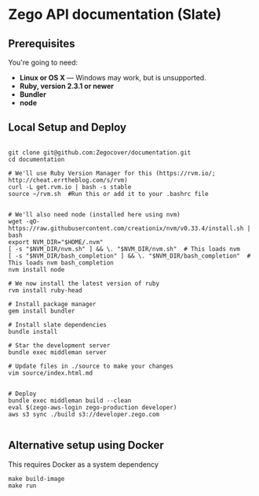 # Zego API documentation (Slate)


## Prerequisites

You're going to need:

 - **Linux or OS X** — Windows may work, but is unsupported.
 - **Ruby, version 2.3.1 or newer**
 - **Bundler**
 - **node**


## Local Setup and Deploy

```

git clone git@github.com:Zegocover/documentation.git
cd documentation

# We'll use Ruby Version Manager for this (https://rvm.io/; http://cheat.errtheblog.com/s/rvm)
curl -L get.rvm.io | bash -s stable
source ~/rvm.sh  #Run this or add it to your .bashrc file


# We'll also need node (installed here using nvm)
wget -qO- https://raw.githubusercontent.com/creationix/nvm/v0.33.4/install.sh | bash
export NVM_DIR="$HOME/.nvm"
[ -s "$NVM_DIR/nvm.sh" ] && \. "$NVM_DIR/nvm.sh"  # This loads nvm
[ -s "$NVM_DIR/bash_completion" ] && \. "$NVM_DIR/bash_completion"  # This loads nvm bash_completion
nvm install node

# We now install the latest version of ruby
rvm install ruby-head

# Install package manager
gem install bundler

# Install slate dependencies
bundle install

# Star the development server
bundle exec middleman server

# Update files in ./source to make your changes
vim source/index.html.md


# Deploy
bundle exec middleman build --clean
eval $(zego-aws-login zego-production developer)
aws s3 sync ./build s3://developer.zego.com


```

## Alternative setup using Docker

This requires Docker as a system dependency

```
make build-image 
make run
```
